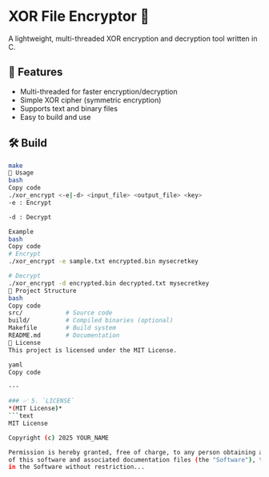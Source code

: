 # XOR File Encryptor 🔐

A lightweight, multi-threaded XOR encryption and decryption tool written in C. 

## 🚀 Features
- Multi-threaded for faster encryption/decryption
- Simple XOR cipher (symmetric encryption)
- Supports text and binary files
- Easy to build and use

## 🛠 Build
```bash
make
📖 Usage
bash
Copy code
./xor_encrypt <-e|-d> <input_file> <output_file> <key>
-e : Encrypt

-d : Decrypt

Example
bash
Copy code
# Encrypt
./xor_encrypt -e sample.txt encrypted.bin mysecretkey

# Decrypt
./xor_encrypt -d encrypted.bin decrypted.txt mysecretkey
📂 Project Structure
bash
Copy code
src/            # Source code
build/          # Compiled binaries (optional)
Makefile        # Build system
README.md       # Documentation
📜 License
This project is licensed under the MIT License.

yaml
Copy code

---

### ✅ 5. `LICENSE`
*(MIT License)*
```text
MIT License

Copyright (c) 2025 YOUR_NAME

Permission is hereby granted, free of charge, to any person obtaining a copy
of this software and associated documentation files (the "Software"), to deal
in the Software without restriction...